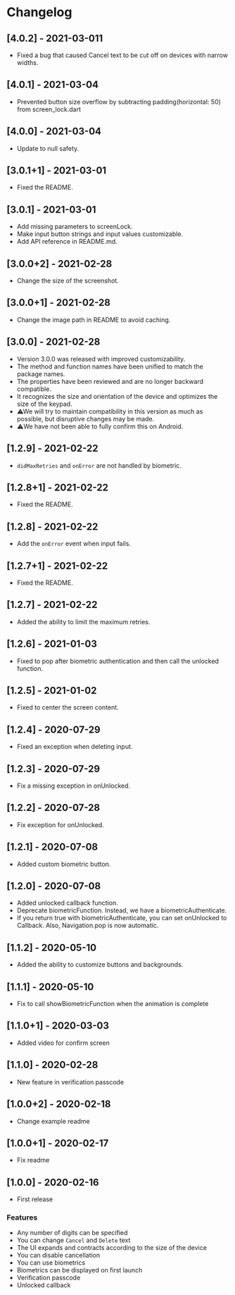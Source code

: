 # Changelog

## [4.0.2] - 2021-03-011

- Fixed a bug that caused Cancel text to be cut off on devices with narrow widths.

## [4.0.1] - 2021-03-04

- Prevented button size overflow by subtracting padding(horizontal: 50) from screen_lock.dart

## [4.0.0] - 2021-03-04

- Update to null safety.

## [3.0.1+1] - 2021-03-01

- Fixed the README.

## [3.0.1] - 2021-03-01

- Add missing parameters to screenLock.
- Make input button strings and input values customizable.
- Add API reference in README.md.

## [3.0.0+2] - 2021-02-28

- Change the size of the screenshot.

## [3.0.0+1] - 2021-02-28

- Change the image path in README to avoid caching.

## [3.0.0] - 2021-02-28

- Version 3.0.0 was released with improved customizability.
- The method and function names have been unified to match the package names.
- The properties have been reviewed and are no longer backward compatible.
- It recognizes the size and orientation of the device and optimizes the size of the keypad.
- ⚠We will try to maintain compatibility in this version as much as possible, but disruptive changes may be made.
- ⚠️We have not been able to fully confirm this on Android.

## [1.2.9] - 2021-02-22

- `didMaxRetries` and `onError` are not handled by biometric.

## [1.2.8+1] - 2021-02-22

- Fixed the README.

## [1.2.8] - 2021-02-22

- Add the `onError` event when input fails.

## [1.2.7+1] - 2021-02-22

- Fixed the README.

## [1.2.7] - 2021-02-22

- Added the ability to limit the maximum retries.

## [1.2.6] - 2021-01-03

- Fixed to pop after biometric authentication and then call the unlocked function.

## [1.2.5] - 2021-01-02

- Fixed to center the screen content.

## [1.2.4] - 2020-07-29

- Fixed an exception when deleting input.

## [1.2.3] - 2020-07-29

- Fix a missing exception in onUnlocked.

## [1.2.2] - 2020-07-28

- Fix exception for onUnlocked.

## [1.2.1] - 2020-07-08

- Added custom biometric button.

## [1.2.0] - 2020-07-08

- Added unlocked callback function.
- Deprecate biometricFunction. Instead, we have a biometricAuthenticate.
- If you return true with biometricAuthenticate, you can set onUnlocked to Callback. Also, Navigation.pop is now automatic.

## [1.1.2] - 2020-05-10

- Added the ability to customize buttons and backgrounds.

## [1.1.1] - 2020-05-10

- Fix to call showBiometricFunction when the animation is complete

## [1.1.0+1] - 2020-03-03

- Added video for confirm screen

## [1.1.0] - 2020-02-28

- New feature in verification passcode

## [1.0.0+2] - 2020-02-18

- Change example readme

## [1.0.0+1] - 2020-02-17

- Fix readme

## [1.0.0] - 2020-02-16

- First release

### Features

- Any number of digits can be specified
- You can change `Cancel` and `Delete` text
- The UI expands and contracts according to the size of the device
- You can disable cancellation
- You can use biometrics
- Biometrics can be displayed on first launch
- Verification passcode
- Unlocked callback
